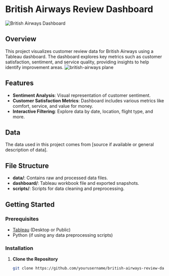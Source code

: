 # British Airways Review Dashboard
![British Airways Dashboard](https://github.com/user-attachments/assets/b1aca793-cbed-4fbc-accc-359e94295fcb)
## Overview
This project visualizes customer review data for British Airways using a Tableau dashboard. The dashboard explores key metrics such as customer satisfaction, sentiment, and service quality, providing insights to help identify improvement areas.
![british-airways plane](https://github.com/user-attachments/assets/0c04278c-d730-4387-9ecb-c8b0d0dc177a)
## Features
- **Sentiment Analysis**: Visual representation of customer sentiment.
- **Customer Satisfaction Metrics**: Dashboard includes various metrics like comfort, service, and value for money.
- **Interactive Filtering**: Explore data by date, location, flight type, and more.

## Data
The data used in this project comes from [source if available or general description of data].

## File Structure
- **data/**: Contains raw and processed data files.
- **dashboard/**: Tableau workbook file and exported snapshots.
- **scripts/**: Scripts for data cleaning and preprocessing.

## Getting Started

### Prerequisites
- [Tableau](https://www.tableau.com/) (Desktop or Public)
- Python (if using any data preprocessing scripts)

### Installation

1. **Clone the Repository**
   ```bash
   git clone https://github.com/yourusername/british-airways-review-dashboard.git
